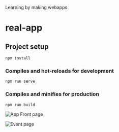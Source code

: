 Learning by making webapps

# real-app
## Project setup
```
npm install
```

### Compiles and hot-reloads for development
```
npm run serve
```

### Compiles and minifies for production
```
npm run build
```

![App Front page ](https://github.com/Vasukhanna007/vuemastery/blob/master/real-app/Screen%20Shot%202020-04-16%20at%201.28.59%20AM.png)

![Event page ](https://github.com/Vasukhanna007/vuemastery/blob/master/real-app/Screen%20Shot%202020-04-16%20at%201.29.33%20AM.png)


